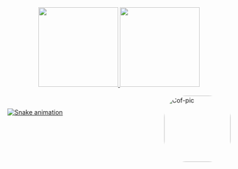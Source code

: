 <div align="center">
  <a href="https://github.com/roledbaik">
  <img height="180em" src="https://github-readme-stats.vercel.app/api?username=roledbaik&show_icons=true&theme=gruvbox_light&include_all_commits=true&count_private=true"/>
  <img height="180em" src="https://github-readme-stats.vercel.app/api/top-langs/?username=roledbaik&layout=compact&langs_count=7&theme=gruvbox_light"/>
</div>
<div style="display: inline_block"><br>
  <img align="right" alt="Cof-pic" height="150" style="border-radius:50px;" src="https://64.media.tumblr.com/d7d7bbc9760a189064d42802833fd8a9/44599d3bc78401cd-a6/s500x750/94885851d0bf89fe592a4768dde74295d964d818.gifv">  
</div>
  
  ##
  
<div> 

  ![Snake animation](https://github.com/roledbaik/roledbaik/blob/output/github-contribution-grid-snake.svg)

</div>
